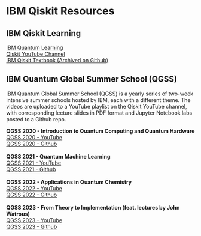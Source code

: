 # IBM Qiskit Resources

## IBM Qiskit Learning
[IBM Quantum Learning](https://learning.quantum.ibm.com/)\
[Qiskit YouTube Channel](https://www.youtube.com/Qiskit)\
[IBM Qiskit Textbook (Archived on Github)](https://github.com/Qiskit/platypus)

## IBM Quantum Global Summer School (QGSS)
IBM Quantum Global Summer School (QGSS) is a yearly series of two-week intensive summer schools hosted by IBM, each with a different theme.
The videos are uploaded to a YouTube playlist on the Qiskit YouTube channel, with corresponding lecture slides in PDF format and Jupyter Notebook labs posted to a Github repo.

**QGSS 2020 - Introduction to Quantum Computing and Quantum Hardware** \
[QGSS 2020 - YouTube](https://www.youtube.com/playlist?list=PLOFEBzvs-VvrXTMy5Y2IqmSaUjfnhvBHR)\
[QGSS 2020 - Github](https://github.com/Qiskit/platypus/tree/main/notebooks/summer-school/2020)\
\
**QGSS 2021 - Quantum Machine Learning**\
[QGSS 2021 - YouTube](https://www.youtube.com/playlist?list=PLOFEBzvs-VvqJwybFxkTiDzhf5E11p8BI)\
[QGSS 2021 - Github](https://github.com/Qiskit/platypus/tree/main/notebooks/summer-school/2021)\
\
**QGSS 2022 - Applications in Quantum Chemistry**\
[QGSS 2022 - YouTube](https://www.youtube.com/playlist?list=PLOFEBzvs-Vvo5o97bYt8o1l8Ra1poMASQ)\
[QGSS 2022 - Github](https://github.com/Qiskit/platypus/tree/main/notebooks/summer-school/2022)\
\
**QGSS 2023 - From Theory to Implementation (feat. lectures by John Watrous)**\
[QGSS 2023 - YouTube](https://www.youtube.com/playlist?list=PLOFEBzvs-VvqoeIypXYLLf0PY-WOQMLR3)\
[QGSS 2023 - Github](https://github.com/qiskit-community/qgss-2023)
